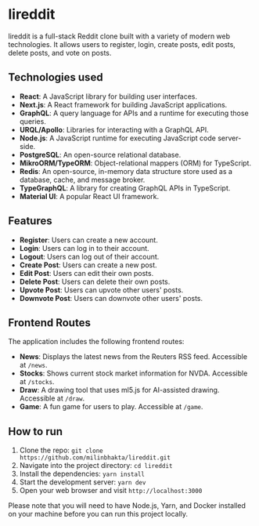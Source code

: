 # lireddit

lireddit is a full-stack Reddit clone built with a variety of modern web technologies. It allows users to register, login, create posts, edit posts, delete posts, and vote on posts.

## Technologies used

- **React**: A JavaScript library for building user interfaces.
- **Next.js**: A React framework for building JavaScript applications.
- **GraphQL**: A query language for APIs and a runtime for executing those queries.
- **URQL/Apollo**: Libraries for interacting with a GraphQL API.
- **Node.js**: A JavaScript runtime for executing JavaScript code server-side.
- **PostgreSQL**: An open-source relational database.
- **MikroORM/TypeORM**: Object-relational mappers (ORM) for TypeScript.
- **Redis**: An open-source, in-memory data structure store used as a database, cache, and message broker.
- **TypeGraphQL**: A library for creating GraphQL APIs in TypeScript.
- **Material UI**: A popular React UI framework.

## Features

- **Register**: Users can create a new account.
- **Login**: Users can log in to their account.
- **Logout**: Users can log out of their account.
- **Create Post**: Users can create a new post.
- **Edit Post**: Users can edit their own posts.
- **Delete Post**: Users can delete their own posts.
- **Upvote Post**: Users can upvote other users' posts.
- **Downvote Post**: Users can downvote other users' posts.

## Frontend Routes

The application includes the following frontend routes:

- **News**: Displays the latest news from the Reuters RSS feed. Accessible at `/news`.
- **Stocks**: Shows current stock market information for NVDA. Accessible at `/stocks`.
- **Draw**: A drawing tool that uses ml5.js for AI-assisted drawing. Accessible at `/draw`.
- **Game**: A fun game for users to play. Accessible at `/game`.

## How to run

1. Clone the repo: `git clone https://github.com/milinbhakta/lireddit.git`
2. Navigate into the project directory: `cd lireddit`
3. Install the dependencies: `yarn install`
4. Start the development server: `yarn dev`
5. Open your web browser and visit `http://localhost:3000`

Please note that you will need to have Node.js, Yarn, and Docker installed on your machine before you can run this project locally.